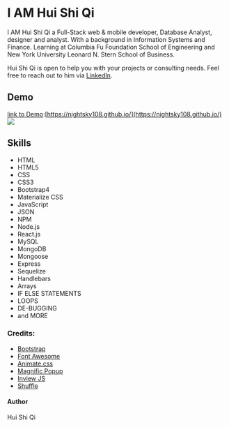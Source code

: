 # I AM Hui Shi Qi
I AM Hui Shi Qi a Full-Stack web & mobile developer, Database Analyst, designer and analyst. With a background in Information Systems and Finance. Learning at Columbia Fu Foundation School of Engineering and New York University Leonard N. Stern School of Business.

Hui Shi Qi is open to help you with your projects or consulting needs.
Feel free to reach out to him via <a href="https://www.linkedin.com/in/jbehar/" target="_blank">LinkedIn</a>.


## Demo
[link to Demo](https://nightsky108.github.io/):[https://nightsky108.github.io/](https://nightsky108.github.io/)
<img src="./assets/images/works/Home_Page_DCA.png">


## Skills
- HTML
- HTML5
- CSS
- CSS3
- Bootstrap4
- Materialize CSS
- JavaScript
- JSON
- NPM
- Node.js
- React.js
- MySQL
- MongoDB
- Mongoose
- Express
- Sequelize
- Handlebars
- Arrays
- IF ELSE STATEMENTS
- LOOPS
- DE-BUGGING
- and MORE


### Credits: 
- <a href="http://getbootstrap.com/" target="_blank">Bootstrap</a>
- <a href="https://fortawesome.github.io/Font-Awesome/" target="_blank">Font Awesome</a>
- <a href="https://daneden.github.io/animate.css/" target="_blank">Animate.css</a>
- <a href="http://dimsemenov.com/plugins/magnific-popup/" target="_blank">Magnific Popup</a>
- <a href="https://github.com/protonet/jquery.inview" target="_blank">Inview JS</a>
- <a href="http://vestride.github.io/Shuffle/" target="_blank">Shuffle</a>


#### Author
Hui Shi Qi

